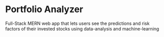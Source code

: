# Portfolio Analyzer
Full-Stack MERN web app that lets users see the predictions and risk factors of their invested stocks using data-analysis and machine-learning
